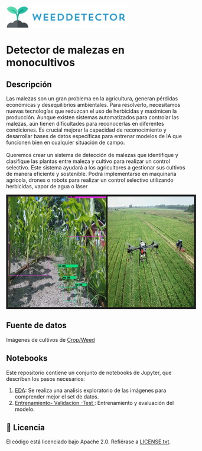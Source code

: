 ![Logo](images/logoweed.jpg)

# Detector de malezas en monocultivos

## Descripción

Las malezas son un gran problema en la agricultura, generan pérdidas económicas y desequilibrios ambientales.
Para resolverlo, necesitamos nuevas tecnologías que reduzcan el uso de herbicidas y maximicen la producción. 
Aunque existen sistemas automatizados para controlar las malezas, aún tienen dificultades para reconocerlas en diferentes condiciones. 
Es crucial mejorar la capacidad de reconocimiento y desarrollar bases de datos específicas para entrenar modelos de IA que funcionen bien en cualquier situación de campo.<br><br>
Queremos crear un sistema de detección de malezas que identifique y clasifique las plantas entre maleza y cultivo para realizar un control selectivo. 
Este sistema ayudará a los agricultores a gestionar sus cultivos de manera eficiente y sostenible. 
Podrá implementarse en maquinaria agrícola, drones o robots para realizar un control selectivo utilizando herbicidas, vapor de agua o láser


<div><img src='images\imagenReadme.jpg' border=5px solid red height=300 caption="Detecciones de malezas y cultivos mediante el uso del modelo Yolo-V4" ></div>






## Fuente de datos

Imágenes de cultivos de [Crop/Weed](https://drive.google.com/drive/folders/1zpyWs7rDUHFCtOCNAvH5RueEvUVxL6OZ?usp=sharing)

## Notebooks

Este repositorio contiene un conjunto de notebooks de Jupyter, que describen los pasos necesarios:

1. [EDA](notebooks/EDA.ipynb): Se realiza una analisis exploratorio de las imágenes para comprender mejor el set de datos.
2. [Entrenamiento- Validacion -Test ](notebooks/Weed_crop_60epoc.ipynb): Entrenamiento y evaluación del modelo.



## :page_facing_up: Licencia

El código está licenciado bajo Apache 2.0. Refiérase a [LICENSE.txt](LICENSE.txt).
